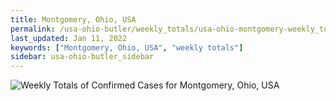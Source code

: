 ```yaml
---
title: Montgomery, Ohio, USA
permalink: /usa-ohio-butler/weekly_totals/usa-ohio-montgomery-weekly_totals.html
last_updated: Jan 11, 2022
keywords: ["Montgomery, Ohio, USA", "weekly totals"]
sidebar: usa-ohio-butler_sidebar
---
```


![Weekly Totals of Confirmed Cases for Montgomery, Ohio, USA](/covid_tracker/images/graphs/usa-ohio-montgomery-weekly_totals_graph.png)
